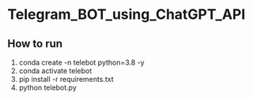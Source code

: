﻿# Telegram_BOT_using_ChatGPT_API

 ## How to run  
1. conda create -n telebot python=3.8 -y </br>
2. conda activate telebot </br>
3. pip install -r requirements.txt </br>
4. python telebot.py </br>
